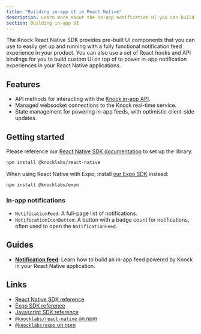 ```yaml
---
title: "Building in-app UI in React Native"
description: Learn more about the in-app notification UI you can build in your React Native application with Knock.
section: Building in-app UI
---
```


The Knock React Native SDK provides pre-built UI components that you can use to easily get up and running with a fully functional notification feed experience in your product. You can also use a set of React hooks and API bindings for you to build custom UI on top of to power in-app notification experiences in your React Native applications.

## Features

- API methods for interacting with the [Knock in-app API](/in-app-ui/api-overview).
- Managed websocket connections to the Knock real-time service.
- State management for powering in-app feeds, with optimistic client-side updates.

## Getting started

Please reference our [React Native SDK documentation](/sdks/react-native/quick-start) to set up the library.

```bash title="Install the Knock React Native SDK"
npm install @knocklabs/react-native
```

When using React Native with Expo, install [our Expo SDK](/sdks/expo/overview) instead:

```bash title="Install the Knock Expo SDK"
npm install @knocklabs/expo
```

### In-app notifications

- `NotificationFeed`: A full-page list of notifications.
- `NotificationIconButton`: A button with a badge count for notifications, often used to open the `NotificationFeed`.

## Guides

- [**Notification feed**](/in-app-ui/react-native/notification-feeds): Learn how to build an in-app feed powered by Knock in your React Native application.

## Links

- [React Native SDK reference](/sdks/react-native/reference)
- [Expo SDK reference](/sdks/expo/reference)
- [Javascript SDK reference](/sdks/javascript/reference)
- [`@knocklabs/react-native` on npm](https://www.npmjs.com/package/@knocklabs/react-native)
- [`@knocklabs/expo` on npm](https://www.npmjs.com/package/@knocklabs/expo)
